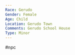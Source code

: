 ```yaml
---
Race: Gerudo
Gender: Female
Age: Child
Location: Gerudo Town
Comments: Gerudo School House
Type: Minor
---
```

#npc 


